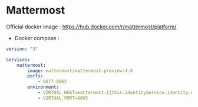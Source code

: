 Mattermost
==============

Official docker image : https://hub.docker.com/r/mattermost/platform/

* Docker compose :

```yml
version: "3"

services:
    mattermost:
        image: mattermost/mattermost-preview:4.6
        ports:
            - 8077:8065
        environment:
            - VIRTUAL_HOST=mattermost.{{this.identityService.identity.ciDomain}}
            - VIRTUAL_PORT=8065  
```